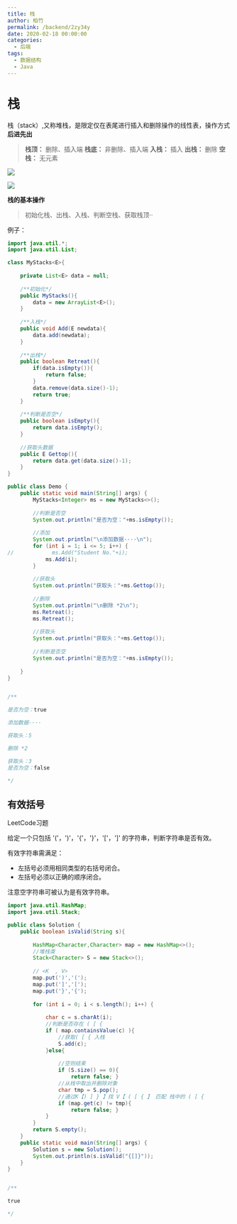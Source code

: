 ```yaml
---
title: 栈
author: 柏竹
permalink: /backend/2zy34y
date: 2020-02-18 00:00:00
categories: 
  - 后端
tags: 
  - 数据结构
  - Java
---
```

 # 栈

 栈（stack）,又称堆栈，是限定仅在表尾进行插入和删除操作的线性表，操作方式 **后进先出** 

> **栈顶：** 删除、插入端
> **栈底：** 非删除、插入端
> **入栈：** 插入 
> **出栈：** 删除 
> **空栈：** 无元素

![](http://sanscan12.gitee.io/blogimg/Content/DataStructure/1.png)

![](http://sanscan12.gitee.io/blogimg/Content/DataStructure/2.gif)

**栈的基本操作**

> 初始化栈、出栈、入栈、判断空栈、获取栈顶··

例子：

```java
import java.util.*;
import java.util.List;

class MyStacks<E>{
    
    private List<E> data = null;
    
    /**初始化*/
    public MyStacks(){
        data = new ArrayList<E>();
    }
    
    /**入栈*/
    public void Add(E newdata){
        data.add(newdata);
    }
    
    /**出栈*/
    public boolean Retreat(){
        if(data.isEmpty()){
            return false;
        }
        data.remove(data.size()-1);
        return true;
    }
    
    /**判断是否空*/
    public boolean isEmpty(){
        return data.isEmpty();
    }
    
    //获取头数据
    public E Gettop(){
        return data.get(data.size()-1);
    }
}

public class Demo {
    public static void main(String[] args) {
        MyStacks<Integer> ms = new MyStacks<>();
        
        //判断是否空
        System.out.println("是否为空："+ms.isEmpty());
        
        //添加
        System.out.println("\n添加数据····\n");
        for (int i = 1; i <= 5; i++) {
//            ms.Add("Student No."+i);
            ms.Add(i);
        }
        
        //获取头
        System.out.println("获取头："+ms.Gettop());
        
        //删除
        System.out.println("\n删除 *2\n");
        ms.Retreat();
        ms.Retreat();
    
        //获取头
        System.out.println("获取头："+ms.Gettop());
        
        //判断是否空
        System.out.println("是否为空："+ms.isEmpty());
        
    }
}


/**

是否为空：true

添加数据····

获取头：5

删除 *2

获取头：3
是否为空：false

*/
```

## 有效括号

LeetCode习题

给定一个只包括 '('，')'，'{'，'}'，'['，']' 的字符串，判断字符串是否有效。

有效字符串需满足：

- 左括号必须用相同类型的右括号闭合。
- 左括号必须以正确的顺序闭合。

注意空字符串可被认为是有效字符串。

```java
import java.util.HashMap;
import java.util.Stack;

public class Solution {
    public boolean isValid(String s){
        
        HashMap<Character,Character> map = new HashMap<>();
        //堆栈类
        Stack<Character> S = new Stack<>();
        
        // <K  , V>
        map.put(')','(');
        map.put(']','[');
        map.put('}','{');
        
        for (int i = 0; i < s.length(); i++) {
            
            char c = s.charAt(i);
            //判断是否存在 ( [ {
            if ( map.containsValue(c) ){
                //获取( [ { 入栈
                S.add(c);
            }else{
                
                //空则结束
                if (S.size() == 0){
                    return false; }
                //从栈中取出并删除对象
                char tmp = S.pop();
                //通过K【) ] } 】找 V【 ( [ { 】 匹配 栈中的 ( [ {
                if (map.get(c) != tmp){
                    return false; }
            }
        }
        return S.empty();
    }
    public static void main(String[] args) {
        Solution s = new Solution();
        System.out.println(s.isValid("{[]}"));
    }
}


/**

true

*/
```
